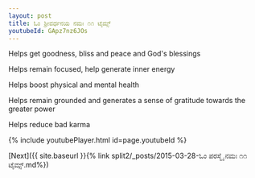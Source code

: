 ```yaml
---
layout: post
title: ಓಂ ಶ್ರೀವರ್ಧನಯ ನಮಃ ೧೧ ಟೈಮ್ಸ್
youtubeId: GApz7nz6JOs
---
```

 
 
Helps get goodness, bliss and peace and God's blessings
 
Helps remain focused, help generate inner energy 
 
Helps boost physical and mental health 
 
Helps remain grounded and generates a sense of gratitude towards the greater power 
 
Helps reduce bad karma
 
 
 
 


{% include youtubePlayer.html id=page.youtubeId %}
 
[Next]({{ site.baseurl }}{% link  split2/_posts/2015-03-28-ಓಂ ಪರಸ್ಮೈ ನಮಃ ೧೧ ಟೈಮ್ಸ್.md%})
 
